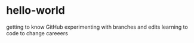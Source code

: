 # hello-world
getting to know GitHub
experimenting with branches and edits
learning to code to change careeers
